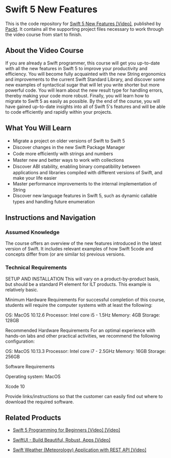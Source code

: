# Swift 5 New Features
This is the code repository for [Swift 5 New Features [Video]](https://github.com/PacktPublishing/-Swift-5-New-Features), published by [Packt](https://www.packtpub.com/?utm_source=github). It contains all the supporting project files necessary to work through the video course from start to finish.
## About the Video Course
If you are already a Swift programmer, this course will get you up-to-date with all the new features in Swift 5 to improve your productivity and efficiency.
You will become fully acquainted with the new String ergonomics and improvements to the current Swift Standard Library, and discover some new examples of syntactical sugar that will let you write shorter but more powerful code. You will learn about the new result type for handling errors, thereby making your code more robust. Finally, you will learn how to migrate to Swift 5 as easily as possible.
By the end of the course, you will have gained up-to-date insights into all of Swift 5's features and will be able to code efficiently and rapidly within your projects.

<H2>What You Will Learn</H2>
<DIV class=book-info-will-learn-text>
<UL>
<LI><SPAN style="LINE-HEIGHT: 20px; BACKGROUND-COLOR: transparent">Migrate a project on older versions of Swift to Swift 5</SPAN> 
<LI><SPAN style="LINE-HEIGHT: 20px; BACKGROUND-COLOR: transparent">Discover changes in the new Swift Package Manager</SPAN> 
<LI><SPAN style="LINE-HEIGHT: 20px; BACKGROUND-COLOR: transparent">Code more efficiently with strings and numbers</SPAN> 
<LI><SPAN style="LINE-HEIGHT: 20px; BACKGROUND-COLOR: transparent">Master new and better ways to work with collections</SPAN> 
<LI><SPAN style="LINE-HEIGHT: 20px; BACKGROUND-COLOR: transparent">Discover ABI stability, enabling binary compatibility between applications and libraries compiled with different versions of Swift, and make your life easier</SPAN> 
<LI><SPAN style="LINE-HEIGHT: 20px; BACKGROUND-COLOR: transparent">Master performance improvements to the internal implementation of String</SPAN> 
<LI><SPAN style="LINE-HEIGHT: 20px; BACKGROUND-COLOR: transparent">Discover new language features in Swift 5, such as dynamic callable types and handling future enumeration</SPAN> </LI></UL></DIV>

## Instructions and Navigation
### Assumed Knowledge
The course offers an overview of the new features introduced in the latest version of Swift. It includes relevant examples of how Swift 5code and concepts differ from (or are similar to) previous versions.
### Technical Requirements
SETUP AND INSTALLATION
This will vary on a product-by-product basis, but should be a standard PI element for ILT products. This example is relatively basic.

Minimum Hardware Requirements
For successful completion of this course, students will require the computer systems with at least the following:

OS: MacOS 10.12.6
Processor: Intel core i5 - 1.5Hz
Memory: 4GB
Storage: 128GB


Recommended Hardware Requirements
For an optimal experience with hands-on labs and other practical activities, we recommend the following configuration:

OS: MacOS 10.13.3
Processor: Intel core i7 - 2.5GHz
Memory: 16GB
Storage: 256GB


Software Requirements

Operating system: MacOS

Xcode 10



Provide links/instructions so that the customer can easily find out where to download the required software.

## Related Products
* [Swift 5 Programming for Beginners [Video] [Video]](https://www.packtpub.com/mobile/swift-5-programming-for-beginners-video)

* [SwiftUI - Build Beautiful, Robust, Apps [Video]](https://www.packtpub.com/mobile/swiftui-build-beautiful-robust-apps-video)

* [Swift Weather (Meteorology) Application with REST API [Video]](https://www.packtpub.com/mobile/swift-weather-meteorology-application-with-rest-api-video)
